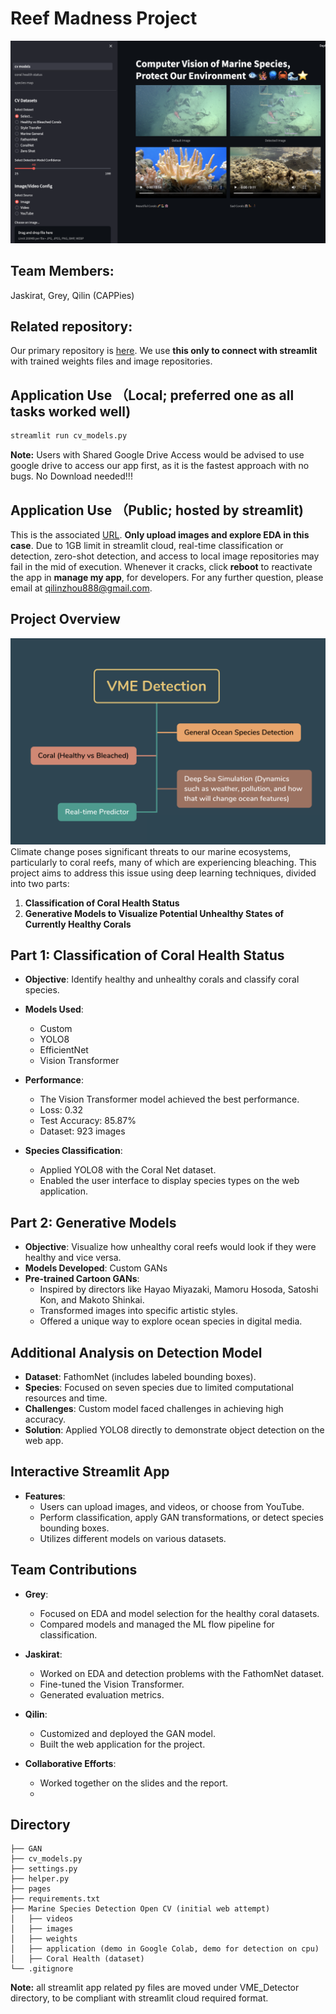 # Reef Madness Project
![Enjoy our Reef Madness](https://github.com/QilinZhou56/VME_Detector/blob/main/ReefMadness.png)
## Team Members:
Jaskirat, Grey, Qilin (CAPPies)

## Related repository:
Our primary repository is [here](https://github.com/jaskcodes/Reef-madness/tree/main/detection_opencv_streamlit/application). We use **this only to connect with streamlit** with trained weights files and image repositories. 

## Application Use （Local; preferred one as all tasks worked well)
```bash
streamlit run cv_models.py
```
**Note:** Users with Shared Google Drive Access would be advised to use google drive to access our app first, as it is the fastest approach with no bugs. No Download needed!!!
## Application Use （Public; hosted by streamlit)
This is the associated [URL](https://vmedetector-7bsaxaqq9o7wrahnbnbqxk.streamlit.app/). **Only upload images and explore EDA in this case**. Due to 1GB limit in streamlit cloud, real-time classification or detection, zero-shot detection, and access to local image repositories may fail in the mid of execution. Whenever it cracks, click **reboot** to reactivate the app in **manage my app**, for developers. For any further question, please email at [qilinzhou888@gmail.com](mailto:qilinzhou888@gmail.com).

## Project Overview
![schema](Marine%20Species%20Detection%20OpenCV/schema.png)
Climate change poses significant threats to our marine ecosystems, particularly to coral reefs, many of which are experiencing bleaching. This project aims to address this issue using deep learning techniques, divided into two parts: 

1. **Classification of Coral Health Status**
2. **Generative Models to Visualize Potential Unhealthy States of Currently Healthy Corals**

## Part 1: Classification of Coral Health Status

- **Objective**: Identify healthy and unhealthy corals and classify coral species.
- **Models Used**: 
  - Custom
  - YOLO8
  - EfficientNet
  - Vision Transformer

- **Performance**: 
  - The Vision Transformer model achieved the best performance.
  - Loss: 0.32
  - Test Accuracy: 85.87%
  - Dataset: 923 images

- **Species Classification**:
  - Applied YOLO8 with the Coral Net dataset.
  - Enabled the user interface to display species types on the web application.

## Part 2: Generative Models

- **Objective**: Visualize how unhealthy coral reefs would look if they were healthy and vice versa.
- **Models Developed**: Custom GANs
- **Pre-trained Cartoon GANs**:
  - Inspired by directors like Hayao Miyazaki, Mamoru Hosoda, Satoshi Kon, and Makoto Shinkai.
  - Transformed images into specific artistic styles.
  - Offered a unique way to explore ocean species in digital media.

## Additional Analysis on Detection Model

- **Dataset**: FathomNet (includes labeled bounding boxes).
- **Species**: Focused on seven species due to limited computational resources and time.
- **Challenges**: Custom model faced challenges in achieving high accuracy.
- **Solution**: Applied YOLO8 directly to demonstrate object detection on the web app.

## Interactive Streamlit App

- **Features**:
  - Users can upload images, and videos, or choose from YouTube.
  - Perform classification, apply GAN transformations, or detect species bounding boxes.
  - Utilizes different models on various datasets.

## Team Contributions

- **Grey**:
  - Focused on EDA and model selection for the healthy coral datasets.
  - Compared models and managed the ML flow pipeline for classification.

- **Jaskirat**:
  - Worked on EDA and detection problems with the FathomNet dataset.
  - Fine-tuned the Vision Transformer.
  - Generated evaluation metrics.

- **Qilin**:
  - Customized and deployed the GAN model.
  - Built the web application for the project.

- **Collaborative Efforts**:
  - Worked together on the slides and the report.
  - 
## Directory 
```plaintext
├── GAN
├── cv_models.py
├── settings.py
├── helper.py
├── pages
├── requirements.txt
├── Marine Species Detection Open CV (initial web attempt)
│   ├── videos
│   ├── images
│   ├── weights
│   ├── application (demo in Google Colab, demo for detection on cpu)
│   ├── Coral Health (dataset)
└── .gitignore
```
**Note:** all streamlit app related py files are moved under VME_Detector directory, to be compliant with streamlit cloud required format.



